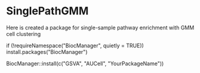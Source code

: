 # SinglePathGMM
Here is created a package for single-sample pathway enrichment with GMM cell clustering

if (!requireNamespace("BiocManager", quietly = TRUE))
    install.packages("BiocManager")

BiocManager::install(c("GSVA", "AUCell", "YourPackageName"))
